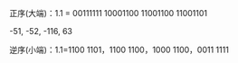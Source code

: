 正序(大端)：1.1 = 00111111 10001100 11001100 11001101





-51, -52, -116, 63

逆序(小端)：1.1=1100 1101，1100 1100，1000 1100，0011 1111




